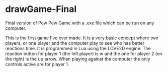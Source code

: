 # drawGame-Final
Final version of Pew Pew Game with a .exe file which can be run on any computer.

This is the first game I've ever made. It is a very basic concept where two players, or one player and the computer play to see who has better reactions time.
It is programmed in Lua using the LOVE2D engine. The reaction button for player 1 (the left player) is w and the one for player 2 (on the right) is the up arrow.
When playing against the computer the only controls active are for player 1.
